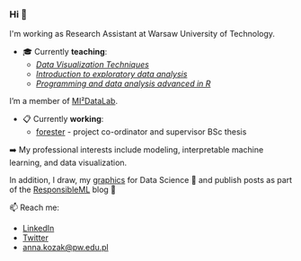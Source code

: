 ### Hi 👋

I'm working as Research Assistant at Warsaw University of Technology.

- :mortar_board: Currently **teaching**:
  - [*Data Visualization Techniques*](https://github.com/MI2-Education/2023Z-DataVisualizationTechniques)   
  - [*Introduction to exploratory data analysis*](https://github.com/MI2-Education/2023L-ExploratoryDataAnalysis)
  - [*Programming and data analysis advanced in R*](https://github.com/MI2-Education/2023L-AdvancedR)


I’m a member of [MI²DataLab](https://www.mi2.ai).
- :clipboard: Currently **working**:
	- [forester](https://github.com/ModelOriented/forester) - project co-ordinator and supervisor BSc thesis
	

:arrow_right: My professional interests include modeling, interpretable machine learning, and data visualization. 

In addition, I draw, my [graphics](https://github.com/kozaka93/DataScienceGraphics) for Data Science 🎨 and publish posts as part of the [ResponsibleML](https://medium.com/responsibleml) blog 📝 


📫 Reach me:
- [LinkedIn](https://www.linkedin.com/in/kozakanna/)
- [Twitter](https://twitter.com/kozaka93)
- [anna.kozak@pw.edu.pl](mailto:anna.kozak@pw.edu.pl)
